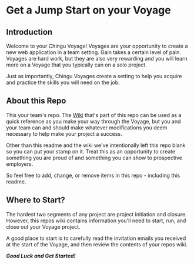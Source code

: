 # Get a Jump Start on your Voyage

## Introduction

Welcome to your Chingu Voyage! Voyages are your opportunity to create a new
web application in a team setting. Gain takes a certain level of pain. Voyages
are hard work, but they are also very rewarding and you will learn more on a
Voyage that you typically can on a solo project. 

Just as importantly, Chingu Voyages create a setting to help you acquire and
practice the skills you will need on the job.

## About this Repo

This your team's repo. The [Wiki]() that's part of this repo can be used as a
quick reference
as you make your way through the Voyage, but you and your team can and should
make whatever modifications you deem necessary to help make your project a 
success. 

Other than this readme and the wiki we've intentionally left this repo blank
so you can put your stamp on it. Treat this as an opportunity to create
something you are proud of and something you can show to prospective employers.

So feel free to add, change, or remove items in this repo - including this
readme.

## Where to Start?

The hardest two segments of any project are project initiation and closure.
However, this repos wiki contains information you'll need to start, run, and
close out your Voyage project.

A good place to start is to carefully read the invitation emails you received
at the start of the Voyage, and then review the contents of your repos wiki.

***Good Luck and Get Started!***
